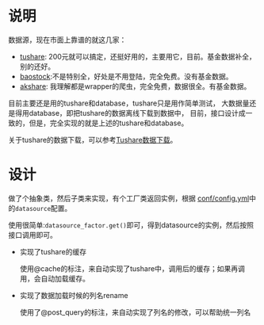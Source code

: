 # 说明

数据源，现在市面上靠谱的就这几家：
- [tushare](https://tushare.pro): 200元就可以搞定，还挺好用的，主要用它，目前。基金数据补全，别的还好。
- [baostock](http://www.baostock.com):不是特别全，好处是不用登陆，完全免费。没有基金数据。
- [akshare](https://www.akshare.xyz): 我理解都是wrapper的爬虫，完全免费，数据很全。有基金数据。

目前主要还是用的tushare和database，tushare只是用作简单测试，
大数据量还是得用database，即把tushare的数据离线下载到数据中，
目前，接口设计成一致的，但是，完全实现的就是上述的tushare和database。

关于tushare的数据下载，可以参考[Tushare数据下载](../utils/tushare_download/README.md)。

# 设计

做了个抽象类，然后子类来实现，有个工厂类返回实例，根据 [conf/config.yml](../conf/config.yml)中的`datasource`配置。

使用很简单:`datasource_factor.get()`即可，得到datasource的实例，然后按照接口调用即可。

- 实现了tushare的缓存

    使用@cache的标注，来自动实现了tushare中，调用后的缓存；如果再调用，会自动加载缓存。

- 实现了数据加载时候的列名rename

    使用了@post_query的标注，来自动实现了列名的修改，可以帮助统一列名


